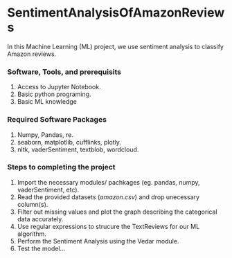 # SentimentAnalysisOfAmazonReviews
In this Machine Learning (ML) project, we use sentiment analysis to classify Amazon reviews.

### Software, Tools, and prerequisits
1. Access to Jupyter Notebook.
2. Basic python programing.
3. Basic ML knowledge

### Required Software Packages
1. Numpy, Pandas, re.
2. seaborn, matplotlib, cufflinks, plotly.
3. nltk, vaderSentiment, textblob, wordcloud.

### Steps to completing the project
1. Import the necessary modules/ pachkages (eg. pandas, numpy, vaderSentiment, etc).
2. Read the provided datasets ($amazon.csv$) and drop unecessary column(s).
3. Filter out missing values and plot the graph describing the categorical data accurately.
4. Use regular expressions to strucure the TextReviews for our ML algorithm.
5. Perform the Sentiment Analysis using the Vedar module.
6. Test the model...